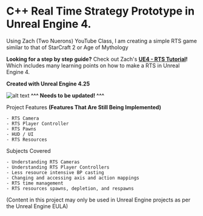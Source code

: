 # C++ Real Time Strategy Prototype in Unreal Engine 4.
Using Zach (Two Nuerons) YouTube Class, I am creating a simple RTS game similar to that of StarCraft 2 or Age of Mythology

**Looking for a step by step guide?** Check out Zach's **[UE4 - RTS Tutorial](https://www.youtube.com/playlist?list=PLwFl5pGzKd2i5YQ95NIth3k7qEUjVeBZ8)!**
Which includes many learning points on how to make a RTS in Unreal Engine 4.

**Created with Unreal Engine 4.25**

![alt text](http://www.tomlooman.com/wp-content/uploads/2017/12/Thumb_MainUE4Course30_header.jpg)
**^^^ Needs to be updated! ^^^**

Project Features
**(Features That Are Still Being Implemented)**

 	- RTS Camera
  	- RTS Player Controller
  	- RTS Pawns
	- HUD / UI
	- RTS Resources
	
Subjects Covered

	- Understanding RTS Cameras
	- Understanding RTS Player Controllers
	- Less resource intensive BP casting
	- Changing and accessing axis and action mappings
	- RTS time management
	- RTS resources spawns, depletion, and respawns

(Content in this project may only be used in Unreal Engine projects as per the Unreal Engine EULA)
